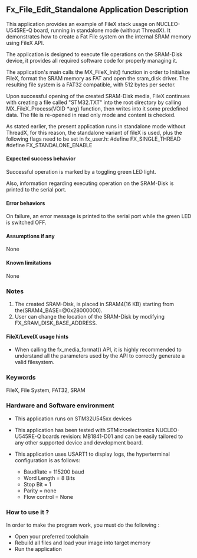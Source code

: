 
## <b>Fx_File_Edit_Standalone Application Description</b>

This application provides an example of FileX stack usage on NUCLEO-U545RE-Q board, running in standalone mode (without ThreadX). It demonstrates how to create a Fat File system on the internal SRAM memory using FileX API.

The application is designed to execute file operations on the SRAM-Disk device, it provides all required software code for properly managing it.

The application's main calls the MX_FileX_Init() function in order to Initialize FileX, format the SRAM memory as FAT and open the sram_disk driver. The resulting file system is a FAT32 compatible, with 512 bytes per sector.

Upon successful opening of the created SRAM-Disk media, FileX continues with creating a file called "STM32.TXT" into the root directory by calling MX_FileX_Process(VOID *arg) function, then writes into it some predefined data. The file is re-opened in read only mode and content is checked.

As stated earlier, the present application runs in standalone mode without ThreadX, for this reason, the standalone variant of fileX is used, plus the following flags need to be set in fx_user.h:
  #define FX_SINGLE_THREAD
  #define FX_STANDALONE_ENABLE

#### <b>Expected success behavior</b>

Successful operation is marked by a toggling green LED light.

Also, information regarding executing operation on the SRAM-Disk is printed to the serial port.

#### <b>Error behaviors</b>

On failure, an error message is printed to the serial port while the green LED is switched OFF.

#### <b>Assumptions if any</b>

None

#### <b>Known limitations</b>

None

### <b>Notes</b>

 1. The created SRAM-Disk, is placed in SRAM4(16 KB) starting from the(SRAM4_BASE=@0x28000000).
 2. User can change the location of the SRAM-Disk by modifying FX_SRAM_DISK_BASE_ADDRESS.

#### <b>FileX/LevelX usage hints</b>

- When calling the fx_media_format() API, it is highly recommended to understand all the parameters used by the API to correctly generate a valid filesystem.

### <b>Keywords</b>

FileX, File System, FAT32, SRAM

### <b>Hardware and Software environment</b>

  - This application runs on STM32U545xx devices
  - This application has been tested with STMicroelectronics NUCLEO-U545RE-Q boards revision: MB1841-D01
    and can be easily tailored to any other supported device and development board.

  - This application uses USART1 to display logs, the hyperterminal configuration is as follows:

    - BaudRate = 115200 baud
    - Word Length = 8 Bits
    - Stop Bit = 1
    - Parity = none
    - Flow control = None

### <b>How to use it ?</b>

In order to make the program work, you must do the following :

 - Open your preferred toolchain
 - Rebuild all files and load your image into target memory
 - Run the application
